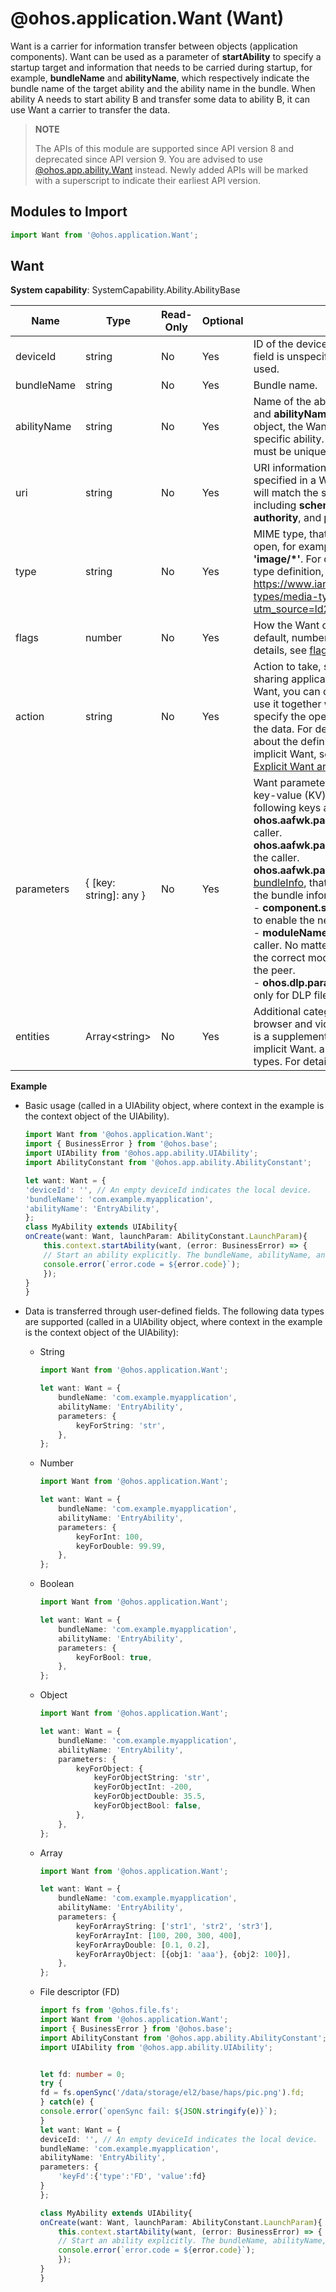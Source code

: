 # @ohos.application.Want (Want)

Want is a carrier for information transfer between objects (application components). Want can be used as a parameter of **startAbility** to specify a startup target and information that needs to be carried during startup, for example, **bundleName** and **abilityName**, which respectively indicate the bundle name of the target ability and the ability name in the bundle. When ability A needs to start ability B and transfer some data to ability B, it can use Want a carrier to transfer the data.

> **NOTE**
>
> The APIs of this module are supported since API version 8 and deprecated since API version 9. You are advised to use [@ohos.app.ability.Want](js-apis-app-ability-want.md) instead. Newly added APIs will be marked with a superscript to indicate their earliest API version.

## Modules to Import

```ts
import Want from '@ohos.application.Want';
```

## Want

**System capability**: SystemCapability.Ability.AbilityBase

| Name       | Type                | Read-Only| Optional| Description                                                        |
| ----------- | -------------------- | ---- | ---- | ------------------------------------------------------------ |
| deviceId    | string               | No  | Yes  | ID of the device running the ability. If this field is unspecified, the local device is used.                               |
| bundleName   | string               | No  | Yes  | Bundle name.|
| abilityName  | string               | No  | Yes  | Name of the ability. If both **bundleName** and **abilityName** are specified in a Want object, the Want object can match a specific ability. The value of **abilityName** must be unique in an application.|
| uri          | string               | No  | Yes  | URI information to match. If **Uri** is specified in a Want object, the Want object will match the specified URI information, including **scheme**, **schemeSpecificPart**, **authority**, and **path**.|
| type         | string               | No  | Yes  | MIME type, that is, the type of the file to open, for example, **'text/xml'** and **'image/*'**. For details about the MIME type definition, see https://www.iana.org/assignments/media-types/media-types.xhtml?utm_source=ld246.com.  |
| flags        | number               | No  | Yes  | How the Want object will be handled. By default, numbers are passed in. For details, see [flags](js-apis-ability-wantConstant.md#flags).|
| action      | string               | No  | Yes  | Action to take, such as viewing and sharing application details. In implicit Want, you can define this property and use it together with **uri** or **parameters** to specify the operation to be performed on the data. For details, see [action](js-apis-ability-wantConstant.md#action). For details about the definition and matching rules of implicit Want, see [Matching Rules of Explicit Want and Implicit Want](../../application-models/explicit-implicit-want-mappings.md).                          |
| parameters   | { [key: string]: any } | No  | Yes  | Want parameters in the form of custom key-value (KV) pairs. By default, the following keys are carried:<br>**ohos.aafwk.param.callerPid**: PID of the caller.<br>**ohos.aafwk.param.callerToken**: token of the caller.<br>**ohos.aafwk.param.callerUid**: UID in [bundleInfo](js-apis-bundle-BundleInfo.md#bundleinfodeprecated), that is, the application UID in the bundle information.<br>- **component.startup.newRules**: whether to enable the new control rule.<br>- **moduleName**: module name of the caller. No matter what this field is set to, the correct module name will be sent to the peer.<br>- **ohos.dlp.params.sandbox**: available only for DLP files.                                      |
| entities    | Array\<string>       | No  | Yes  | Additional category information (such as browser and video player) of the ability. It is a supplement to the **action** field for implicit Want. and is used to filter ability types. For details, see [entity](js-apis-ability-wantConstant.md#entity).                                   |

**Example**

- Basic usage (called in a UIAbility object, where context in the example is the context object of the UIAbility).

    ```ts
    import Want from '@ohos.application.Want';
    import { BusinessError } from '@ohos.base';
    import UIAbility from '@ohos.app.ability.UIAbility';
    import AbilityConstant from '@ohos.app.ability.AbilityConstant';

    let want: Want = {
    'deviceId': '', // An empty deviceId indicates the local device.
    'bundleName': 'com.example.myapplication',
    'abilityName': 'EntryAbility',
    };
    class MyAbility extends UIAbility{
    onCreate(want: Want, launchParam: AbilityConstant.LaunchParam){
        this.context.startAbility(want, (error: BusinessError) => {
        // Start an ability explicitly. The bundleName, abilityName, and moduleName parameters work together to uniquely identify an ability.
        console.error(`error.code = ${error.code}`);
        });
    }
    }
    ```

- Data is transferred through user-defined fields. The following data types are supported (called in a UIAbility object, where context in the example is the context object of the UIAbility):

    * String
        ```ts
        import Want from '@ohos.application.Want';

        let want: Want = {
            bundleName: 'com.example.myapplication',
            abilityName: 'EntryAbility',
            parameters: {
                keyForString: 'str',
            },
        };
        ```
    * Number
        ```ts
        import Want from '@ohos.application.Want';

        let want: Want = {
            bundleName: 'com.example.myapplication',
            abilityName: 'EntryAbility',
            parameters: {
                keyForInt: 100,
                keyForDouble: 99.99,
            },
        };
        ```
    * Boolean
        ```ts
        import Want from '@ohos.application.Want';

        let want: Want = {
            bundleName: 'com.example.myapplication',
            abilityName: 'EntryAbility',
            parameters: {
                keyForBool: true,
            },
        };
        ```
    * Object
        ```ts
        import Want from '@ohos.application.Want';

        let want: Want = {
            bundleName: 'com.example.myapplication',
            abilityName: 'EntryAbility',
            parameters: {
                keyForObject: {
                    keyForObjectString: 'str',
                    keyForObjectInt: -200,
                    keyForObjectDouble: 35.5,
                    keyForObjectBool: false,
                },
            },
        };
        ```
    * Array
        ```ts
        import Want from '@ohos.application.Want';

        let want: Want = {
            bundleName: 'com.example.myapplication',
            abilityName: 'EntryAbility',
            parameters: {
                keyForArrayString: ['str1', 'str2', 'str3'],
                keyForArrayInt: [100, 200, 300, 400],
                keyForArrayDouble: [0.1, 0.2],
                keyForArrayObject: [{obj1: 'aaa'}, {obj2: 100}],
            },
        };
        ```
    * File descriptor (FD)
        ```ts
        import fs from '@ohos.file.fs';
        import Want from '@ohos.application.Want';
        import { BusinessError } from '@ohos.base';
        import AbilityConstant from '@ohos.app.ability.AbilityConstant';
        import UIAbility from '@ohos.app.ability.UIAbility';


        let fd: number = 0;
        try {
        fd = fs.openSync('/data/storage/el2/base/haps/pic.png').fd;
        } catch(e) {
        console.error(`openSync fail: ${JSON.stringify(e)}`);
        }
        let want: Want = {
        deviceId: '', // An empty deviceId indicates the local device.
        bundleName: 'com.example.myapplication',
        abilityName: 'EntryAbility',
        parameters: {
            'keyFd':{'type':'FD', 'value':fd}
        }
        };

        class MyAbility extends UIAbility{
        onCreate(want: Want, launchParam: AbilityConstant.LaunchParam){
            this.context.startAbility(want, (error: BusinessError) => {
            // Start an ability explicitly. The bundleName, abilityName, and moduleName parameters work together to uniquely identify an ability.
            console.error(`error.code = ${error.code}`);
            });
        }
        }
        ```

